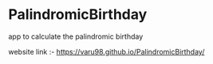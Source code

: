 # PalindromicBirthday

app to calculate the palindromic birthday

website link :- https://varu98.github.io/PalindromicBirthday/

